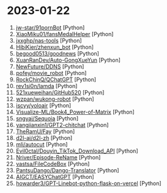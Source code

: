 # 2023-01-22

1. [jw-star/91pornBot](https://github.com/jw-star/91pornBot "91、好色、麻豆视频解析下载，机器人发送电报。仅供学习，禁止用于非法用途。") [Python]
2. [XiaoMiku01/fansMedalHelper](https://github.com/XiaoMiku01/fansMedalHelper "新版B站粉丝牌助手 全自动升级粉丝牌") [Python]
3. [jxxghp/nas-tools](https://github.com/jxxghp/nas-tools "NAS媒体库资源归集、整理自动化工具") [Python]
4. [HibiKier/zhenxun_bot](https://github.com/HibiKier/zhenxun_bot "基于 Nonebot2 和 go-cqhttp 开发，以 postgresql 作为数据库，非常可爱的绪山真寻bot") [Python]
5. [begood0513/goodnews](https://github.com/begood0513/goodnews "") [Python]
6. [XuanRanDev/Auto-GongXueYun](https://github.com/XuanRanDev/Auto-GongXueYun "😴 蘑菇丁 & 工学云每日自动打卡、支持多用户、自定义地区与时间、免服务器部署。") [Python]
7. [NewFuture/DDNS](https://github.com/NewFuture/DDNS "🚩 自动更新域名解析到本机IP(支持dnspod,阿里DNS,CloudFlare,华为云,DNSCOM...)") [Python]
8. [pofey/movie_robot](https://github.com/pofey/movie_robot "轻松便捷的与家人和朋友，一同享受多终端- 致的高品质私有化观影体验。") [Python]
9. [RockChinQ/QChatGPT](https://github.com/RockChinQ/QChatGPT "基于OpenAI ChatGPT+mirai QQ 的 QQ 机器人，多平台一键部署，支持绘图模型，支持自定义插件") [Python]
10. [rev1si0n/lamda](https://github.com/rev1si0n/lamda "⚡️ Android reverse engineering & automation framework | 史上最强安卓抓包/逆向/HOOK & 云手机/远程桌面/自动化辅助框架，你的工作从未如此简单快捷。") [Python]
11. [521xueweihan/GitHub520](https://github.com/521xueweihan/GitHub520 "😘 让你“爱”上 GitHub，解决访问时图裂、加载慢的问题。（无需安装）") [Python]
12. [wzpan/wukong-robot](https://github.com/wzpan/wukong-robot "🤖 wukong-robot 是一个简单、灵活、优雅的中文语音对话机器人/智能音箱项目，还可能是首个支持脑机交互的开源智能音箱项目。") [Python]
13. [iscyy/yoloair](https://github.com/iscyy/yoloair "🔥🔥🔥YOLOv5, YOLOv6, YOLOv7, YOLOv8, PPYOLOE, YOLOX, YOLOR, YOLOv4, YOLOv3, Transformer, Attention, TOOD and Improved-YOLOv5-YOLOv7... Support to improve backbone, neck, head, loss, IoU, NMS and other modules🚀") [Python]
14. [Visualize-ML/Book4_Power-of-Matrix](https://github.com/Visualize-ML/Book4_Power-of-Matrix "Book_4_《矩阵力量》 | 鸢尾花书：从加减乘除到机器学习；本册有，584幅图，81个代码文件，其中18个Streamlit App；状态：清华社五审五校中；Github稿件基本稳定，欢迎提意见，会及时修改") [Python]
15. [sngyai/Sequoia](https://github.com/sngyai/Sequoia "A股自动选股程序，实现了海龟交易法则、缠中说禅牛市买点，以及其他若干种技术形态") [Python]
16. [yangjianxin1/GPT2-chitchat](https://github.com/yangjianxin1/GPT2-chitchat "GPT2 for Chinese chitchat/用于中文闲聊的GPT2模型(实现了DialoGPT的MMI思想)") [Python]
17. [TheRamU/Fay](https://github.com/TheRamU/Fay "这是一个完整的数字人项目，包含Python内核及UE数字人模型，可以用于做数字助理及抖音自动直播，又或者作为你的应用入口也很帅.") [Python]
18. [d2l-ai/d2l-zh](https://github.com/d2l-ai/d2l-zh "《动手学深度学习》：面向中文读者、能运行、可讨论。中英文版被60多个国家的400多所大学用于教学。") [Python]
19. [mli/autocut](https://github.com/mli/autocut "用文本编辑器剪视频") [Python]
20. [Evil0ctal/Douyin_TikTok_Download_API](https://github.com/Evil0ctal/Douyin_TikTok_Download_API "🚀「Douyin_TikTok_Download_API」是一个开箱即用的高性能异步抖音|TikTok数据爬取工具，支持API调用，在线批量解析及下载。") [Python]
21. [Nriver/Episode-ReName](https://github.com/Nriver/Episode-ReName "电视剧/番剧自动化重命名工具, 一键批量改名. QBittorrent下载后自动重命名, 方便Emby自动刮削. 支持Windows, Linux, MacOS, Docker 和 群晖套件环境运行") [Python]
22. [vastsa/FileCodeBox](https://github.com/vastsa/FileCodeBox "文件快递柜-匿名口令分享文本，文件，像拿快递一样取文件（File Express Cabinet - Anonymous Passcode Sharing Text, Files, Like Taking Express Delivery for Files）") [Python]
23. [PantsuDango/Dango-Translator](https://github.com/PantsuDango/Dango-Translator "团子翻译器 —— 个人兴趣制作的一款基于OCR技术的翻译器") [Python]
24. [AIGCT/EASYChatGPT](https://github.com/AIGCT/EASYChatGPT "This is an application project of 'chatgpt',only applicable to desktop environment.") [Python]
25. [howarder3/GPT-Linebot-python-flask-on-vercel](https://github.com/howarder3/GPT-Linebot-python-flask-on-vercel "GPT-Linebot using python flask for vercel") [Python]
